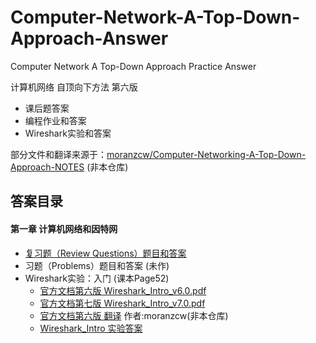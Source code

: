 ﻿# Computer-Network-A-Top-Down-Approach-Answer
Computer Network A Top-Down Approach Practice Answer


计算机网络 自顶向下方法 第六版<br/>
* 课后题答案
* 编程作业和答案
* Wireshark实验和答案

部分文件和翻译来源于：[moranzcw/Computer-Networking-A-Top-Down-Approach-NOTES](https://github.com/moranzcw/Computer-Networking-A-Top-Down-Approach-NOTES)
(非本仓库)

## 答案目录

#### 第一章 计算机网络和因特网
* [复习题（Review Questions）题目和答案](https://github.com/jzplp/Computer-Network-A-Top-Down-Approach-Answer/blob/master/Chapter%201/Chapter%201%20Review%20Questions%20Answers.md)
* 习题（Problems）题目和答案 (未作)
* Wireshark实验：入门 (课本Page52)
  * [官方文档第六版 Wireshark_Intro_v6.0.pdf](https://github.com/jzplp/Computer-Network-A-Top-Down-Approach-Answer/blob/master/Chapter%201/Wireshark_Intro_v6.0.pdf)
  * [官方文档第七版 Wireshark_Intro_v7.0.pdf](https://github.com/jzplp/Computer-Network-A-Top-Down-Approach-Answer/blob/master/Chapter%201/Wireshark_Intro_v7.0.pdf)
  * [官方文档第六版 翻译](https://github.com/moranzcw/Computer-Networking-A-Top-Down-Approach-NOTES/blob/master/WiresharkLab/Wireshark%E5%AE%9E%E9%AA%8C-Intro/Wireshark%E5%AE%9E%E9%AA%8C-Intro.md)
  作者:moranzcw(非本仓库)
  * [Wireshark_Intro 实验答案](https://github.com/jzplp/Computer-Network-A-Top-Down-Approach-Answer/blob/master/Chapter%201/Wireshark_Intro%20Answers.md)
